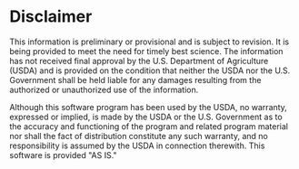 Disclaimer
==========

This information is preliminary or provisional and is subject to revision. It is being provided to meet the need for timely best science. The information has not received final approval by the U.S. Department of Agriculture (USDA) and is provided on the condition that neither the USDA nor the U.S. Government shall be held liable for any damages resulting from the authorized or unauthorized use of the information.

Although this software program has been used by the USDA, no warranty, expressed or implied, is made by the USDA or the U.S. Government as to the accuracy and functioning of the program and related program material nor shall the fact of distribution constitute any such warranty, and no responsibility is assumed by the USDA in connection therewith.
This software is provided "AS IS."

